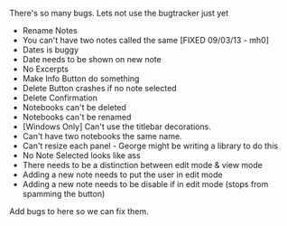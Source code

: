 There's so many bugs. Lets not use the bugtracker just yet

- Rename Notes
- You can't have two notes called the same [FIXED 09/03/13 - mh0]
- Dates is buggy
- Date needs to be shown on new note
- No Excerpts
- Make Info Button do something
- Delete Button crashes if no note selected
- Delete Confirmation
- Notebooks can't be deleted
- Notebooks can't be renamed
- [Windows Only] Can't use the titlebar decorations.
- Can't have two notebooks the same name.
- Can't resize each panel - George might be writing a library to do this
- No Note Selected looks like ass
- There needs to be a distinction between edit mode & view mode
- Adding a new note needs to put the user in edit mode
- Adding a new note needs to be disable if in edit mode (stops from spamming the button)

Add bugs to here so we can fix them.
